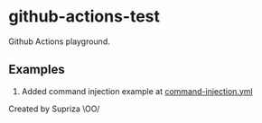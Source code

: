 # github-actions-test
Github Actions playground.

## Examples

1. Added command injection example at [command-injection.yml](./github/workflows/command-injection.yml)

Created by Supriza \OO/

